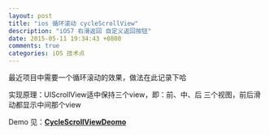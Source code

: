 ```yaml
---
layout: post
title: "ios 循环滚动 cycleScrollView"
description: "iOS7 右滑返回 自定义返回按钮"
date: 2015-05-11 19:34:43 +0800
comments: true
categories: iOS 技术点
---
```


最近项目中需要一个循环滚动的效果，做法在此记录下哈

实现原理：UIScrollView适中保持三个view，即：前、中、后 三个视图，前后滑动都显示中间那个view

Demo 见：**[CycleScrollViewDeomo](https://github.com/strivingboy/CycleScrollViewDemo)**
